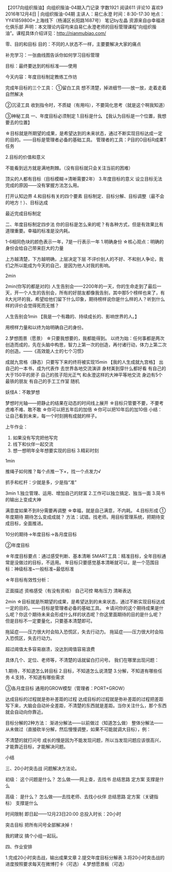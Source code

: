 【2017向组织揩油】向组织揩油-04期入门记录
字数1921 阅读611 评论10 喜欢9
2016年12月4日 | 向组织揩油-04期
主讲人：易仁永澄
时间：8:30-17:30
地点：YY41859800+上海线下（杨浦区长阳路1687号）
笔记by左晶  资源来自@幸福进化俱乐部
声明：本文理论内容均来自易仁永澄老师的目标管理课程“向组织揩油”。课程具体介绍详见：http://nianmubiao.com/


零、目的和目标
目的：不同的人状态不一样，主要要解决大家的痛点

补充学习：一张曲线图告诉你如何学习目标管理

目标：最终要达到的标标准——使用

今天内容：年度目标制定教练工作坊

完成年目标的三个工具：
①留白工具
想不清楚，掉进细节——放一放，走着走着自然解决

②沉浸工具
收到指令时，不质疑（有用吗），不要简化思考（就是这个啊我知道）

③神秘工具
一、年度目标必须制定
1.目标是什么
【我认为目标是一个位置，我想要去的位置】

☆目标就是所期望的成果，是希望达到的未来状态，通过不断实现目标达成一定的目的。——目标是管理者必备的基础工具。
管理者的工具：P目的O目标R成果T任务

2.目标的价值和意义

不能看到远方就是满地荆棘。（没有目标就只会关注当前的困难）

顶尖的人都有目标（目标模糊→清晰需要2年）
3.年度目标的意义
设立目标无法完成的原因——没有掌握方法怎么用。


打开认知边界
4.和目标有关的四个要素
目标制定、目标分解、目标调整（最不会的地方！）、目标达成

最近完成目标制定

二、年度目标制定四步法
你的目标是怎么来的呢？有各种方式，但是有效果比有道理重要。幸福的标准是没内耗。


1-6相同色块的颜色表示一年，7是一行表示一年
1.明确身份
☆️核心观点：明确的身份会给自己带来巨大的力量

上方越清楚，下方越明确，上层决定下层
不评价别人的不好、不和别人争论，我们之所以能成为今天的自己，是因为他人对我的影响。


2min



2min(你写的都是对的)
人生告别会——2200年的一天，你的生命走到了最后一天，开一个人生的告别会，所有的好朋友都像我告别，其中那5个榜样也来了，有8大光环的我，希望给他们留下什么印象，期待榜样说你是什么样的人？听到什么样的评价会觉得死而无憾？


人生告别会1min
【我是一个有趣的、持续成长的、影响世界的人。】

用榜样力量和以终为始明确自己的身份。

2.梦想图景（愿景）
☆️只要我想要的，我都能得到。
以终为始：任何事都是两次创造而成的，先在头脑中构思，智力上第一次的创造，再付诸行动，体力上第二次的创造。——《高效能人士的七个习惯》

成就九宫格（静态）只要写下来的终将被实现15min
【我的人生成就九宫格】
出自己的一本书，成为代表作
去世界各地交流演讲
身材美到穿什么都好看
有自己的大于150平的房子
自己的孩子阳光正气
和永澄这样的大神平等地交流
身边有5个最铁的朋友
有自己的手工工作室
随机

妖怪A：不敢梦想


梦想时光轴——把静止的结果在动态的时间线上展开
☆️目标只管要不要，不要考虑难不难、敢不敢
☆️你可以把五年后的加倍
☆️你可以把10年后的加10倍
小结：让自己看到未来，每一个时刻拥有成就的样子。

上午作业：

1. 如果没有写完把他写完
2. 线下和伙伴一起交流
3. 想一想明年全年想要实现的目标
3.精彩时刻

1min


推绳子如何推？每个点推一下×，找一个点发力√

抓手和杠杆：少就是多，少是指“准”


3min
1.独立管理、运用、增加自己的财富
2.工作可以独立搞定、独当一面
3.简书的输出上变成大神


满意度如果不到8分需要再调整
☆️幸福，就是自己满意，不内耗。
4.目标形成
①年度期待
期待怎么变成成就？
方法：试错。找老师。用目标管理系统，把期待变成目标，全面推进。


10分的期待→年度目标→各月度目标

②年度目标

☆️年度目标要点：通过感受判断、基本清晰
SMART工具：精准目标，全年目标通常是没做过的目标，不适用。
年目标只要感觉基本清晰就可以，是一个范围目标：神级标准~一般标准~最低标准


☆年目标有效性分析：

正面描述
资格感受（有没有资格）
自己可控
略有压力
清晰表达

2min
☆️目标就是所期望的成果，是希望达到的未来状态，通过不断实现目标达成一定的目的。——目标是管理者必备的基础工具。
☆️请问你的这个期待成果是什么呢？你这个期待未来会形成什么样的状态呢？你这里面期待的目的是什么呢？
但是目标不一定要量化，只要基本清楚即可。





拖延症——压力很大时会陷入恐慌区，失去行动力。
拖延症——压力很大时会陷入恐慌区，失去行动力。


超过阈值太多容易崩溃，没达到阈值容易浪费

具体几个、定位、老师等，不清楚的话就留白打问号。
我们在哪里出现问题：

1.期待，不知道怎么转目标
2.目标，不知道怎么说清楚
3.分解，不知道有哪些任务
4.支持，不知道有哪些需求

③各月度目标
通用的GROW模型（管理者：PORT+GROW）


达成目标的过程就是弥补差距的过程
达成目标的过程就是弥补差距的过程把差距写下来，大脑会自动补全差距，不清楚的东西就是差距。当你关注什么，那个东西就会自动向你靠近。


目标分解的2种方法：
渐进分解法——以前做过（知道怎么做）
整体分解法——从未做过（直接砍半分解，然后慢慢调整，如果不可能就调大目标），例：



不清楚的就打问号
成长的慢是因为不能发现问题，所以当发现问题应该很高兴，才能靠近目标，才能解决问题。


小结

三、20小时突击战
问题解决方法论。

初级：
这个问题是什么？
怎么做——网上查，去找书
总结思路
定方案
支撑是什么

高级：
是什么？
怎么做——去找老师、去找小伙伴
总结思路
定方案（关键指标）
支撑是什么

时间限制
即日起——12月23日20:00
总投入时长：20小时

突击目标
把所有问号全部解决掉！

我的建议
搞个小组一起玩。




四、作业安排


1.完成20小时突击战，输出成果文章
2.提交年度目标分解表
3.将20小时突击战的进度按照要求每天在微博打卡（可选）
4.梦想愿景板（可选）
